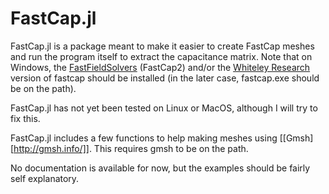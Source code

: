 # FastCap.jl

FastCap.jl is a package meant to make it easier to create FastCap meshes and run
the program itself to extract the capacitance matrix. Note that on Windows,
the [FastFieldSolvers]([http://www.fastfieldsolvers.com/) (FastCap2) and/or the
[Whiteley Research](http://www.wrcad.com/freestuff.html) version of fastcap
should be installed (in the later case, fastcap.exe should be on the path).

FastCap.jl has not yet been tested on Linux or MacOS, although I will try to
fix this.

FastCap.jl includes a few functions to help making meshes using
[[Gmsh][http://gmsh.info/]]. This requires gmsh to be on the path.

No documentation is available for now, but the examples should be
fairly self explanatory.

